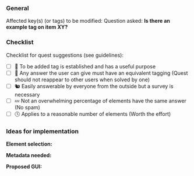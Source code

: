 <!--
If you are not suggesting a new quest, ignore this issue template. Otherwise we kindly ask you to fill it out.

Guidelines for quest suggestions: https://github.com/westnordost/StreetComplete/wiki/Adding-new-Quests-to-StreetComplete
-->

### General
Affected key(s) (or tags) to be modified: [](https://wiki.openstreetmap.org/wiki/Key:)
Question asked: **Is there an example tag on item XY?**

<!-- If the answer is not obvious, please append a short explanation to each item (or, if it is longer, below), explaining the reason. -->
### Checklist
Checklist for quest suggestions (see guidelines):
- [ ] 🚧 To be added tag is established and has a useful purpose
- [ ] 🤔 Any answer the user can give must have an equivalent tagging (Quest should not reappear to other users when solved by one)
- [ ] 🐿️ Easily answerable by everyone from the outside but a survey is necessary 
- [ ] 💤 Not an overwhelming percentage of elements have the same answer (No spam)
- [ ] 🕓 Applies to a reasonable number of elements (Worth the effort)

<!--
Please try to satisfy all conditions. If one cannot be satisfied that may mean your quest will not be included in StreetComplete.
If you are not sure about how one condition applies to your suggestion or you have (very) strong reasons that a condition may not needed to be satisfied in your case, just note that down. Other people may come up with some ideas.
-->

### Ideas for implementation
<!-- If you do not have any, just delete this part. ;)  -->

<!-- If you have any idea for how elements should be selected, add it here. Possibly include an overpass-api query if you are sure what you do. -->
**Element selection:** 

<!-- If you have any idea whether metadata per country is needed, add it here. If you even have ideas, where to get this data from, you can of course also mention it! -->
**Metadata needed:** 

<!-- If you have any idea on how the GUI (the from appearing when the quest is asked) should look like. (i.e. whether a simple yes/no answer is suitable or what else you imagine) You can use any way to propose a UI. Use simple markdown tables (https://help.github.com/articles/organizing-information-with-tables/) or complex image mockups. That's your decicion.
Do include all answer possibilities you consider for that quest. -->
**Proposed GUI:** 

